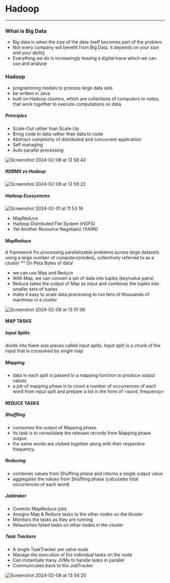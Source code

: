 # Hadoop
-------

### **What is Big Data**
- Big data is when the size of the data itself becomes part of the problem
- Not every company will benefit from Big Data, it depends on your size and your ability
- Everything we do is increasingly leaving a digital trace which we can use and analyse


### **Hadoop**
- programming models to process large data sets
- be written in Java
- built on Hadoop clusters, which are collections of computers or notes, that work together to execute computations on data


##### Principles
- Scale-Out rather than Scale-Up
- Bring code to data rather than data to code
- Abstract complexity of distributed and concurrent application
- Self managing
- Auto parallel processing

![Screenshot 2024-02-08 at 12 58 43](https://github.com/call203/note_taking/assets/57412714/90bfb5cb-7148-495c-9229-ba6809218681)







##### RDBMS vs Hadoop
![Screenshot 2024-02-08 at 12 59 22](https://github.com/call203/note_taking/assets/57412714/38d476fc-1e5c-409f-a347-f241cfbf190e)



##### Hadoop Ecosystems
![Screenshot 2024-02-01 at 11 53 18](https://github.com/call203/note_taking/assets/57412714/b86eb8f1-4814-4761-b1fd-afbb8e6b3843)



- MapReduce
- Hadoop Distributed File System (HDFS)
- Yet Another Resource Negotiator (YARN)




#### MapReduce
A framework fro processing parallelizable problems across large datasets using a large number of computers(nodes), collectively referred to as a cluster
** On Peta Bytes of data!
- we can use Map and Reduce
- With Map, we can convert a set of data into tuples (key/value pairs)
- Reduce takes the output of Map as input and combines the tuples into smaller sets of tuples
- make it easy to scale data processing to run tens of thousands of machines in a cluster
  
![Screenshot 2024-02-08 at 13 01 06](https://github.com/call203/note_taking/assets/57412714/78ba4dfe-0546-447a-a969-c4696c390c69)




#### MAP TASKS
##### Input Splits
divide into fixed-size pieces called input splits. Input split is a chunk of the input that is consumed by single map

##### Mapping
- data in each split is passed to a mapping function to produce output values
- a job of mapping phase is to count a number of occurrences of each word from input split and prepare a list in the form of <word, frequency>


#### REDUCE TASKS
##### Shuffling
- consumes the output of Mapping phase.
- Its task is to consolidate the relevant records from Mapping phase output.
- the same words are clubed together along with their respective frequency.

##### Reducing
- combines values from Shuffling phase and returns a single output value
- aggregates the values from Shuffling phase (calculates total occurrences of each word)


##### Jobtraker
 - Controls MapReduce jobs
 - Assigns Map & Reduce tasks to the other nodes on the bluster
 - Monitors the tasks as they are running
 - Relaunches failed tasks on other nodes in the cluster

##### Task Trackers
- A single TaskTracker per salve node
- Manage the execution of the individual tasks on the node
- Can instantiate many JVMs to handle tasks in parallel
- Communicates back to the JobTracker
  
![Screenshot 2024-02-08 at 13 04 20](https://github.com/call203/note_taking/assets/57412714/0c2a2a2c-5e12-4735-a6e9-71176ed49a8d)

